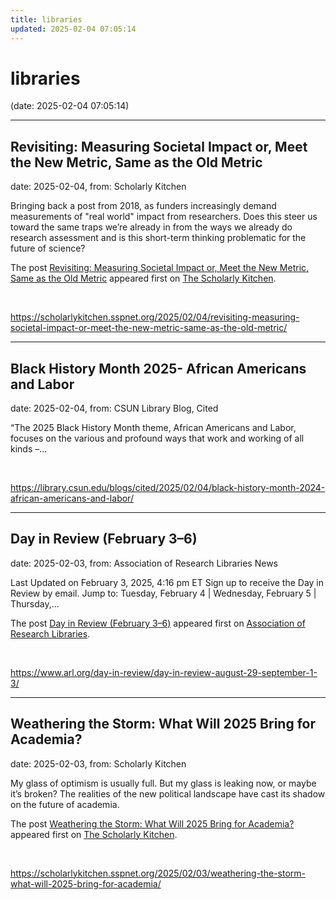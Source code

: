 ```yaml
---
title: libraries
updated: 2025-02-04 07:05:14
---
```


# libraries

(date: 2025-02-04 07:05:14)

---

## Revisiting:  Measuring Societal Impact or, Meet the New Metric, Same as the Old Metric

date: 2025-02-04, from: Scholarly Kitchen

<p>Bringing back a post from 2018, as funders increasingly demand measurements of "real world" impact from researchers. Does this steer us toward the same traps we’re already in from the ways we already do research assessment and is this short-term thinking problematic for the future of science?</p>
<p>The post <a href="https://scholarlykitchen.sspnet.org/2025/02/04/revisiting-measuring-societal-impact-or-meet-the-new-metric-same-as-the-old-metric/">Revisiting:  Measuring Societal Impact or, Meet the New Metric, Same as the Old Metric</a> appeared first on <a href="https://scholarlykitchen.sspnet.org">The Scholarly Kitchen</a>.</p>
 

<br> 

<https://scholarlykitchen.sspnet.org/2025/02/04/revisiting-measuring-societal-impact-or-meet-the-new-metric-same-as-the-old-metric/>

---

## Black History Month 2025- African Americans and Labor

date: 2025-02-04, from: CSUN Library Blog, Cited

&#8220;The 2025 Black History Month theme, African Americans and Labor, focuses on the various and profound ways that work and working of all kinds –&#8230; 

<br> 

<https://library.csun.edu/blogs/cited/2025/02/04/black-history-month-2024-african-americans-and-labor/>

---

## Day in Review (February 3–6)

date: 2025-02-03, from: Association of Research Libraries News

<p>Last Updated on February 3, 2025, 4:16 pm ET Sign up to receive the Day in Review by email. Jump to: Tuesday, February 4 &#124; Wednesday, February 5 &#124; Thursday,...</p>
<p>The post <a href="https://www.arl.org/day-in-review/day-in-review-august-29-september-1-3/">Day in Review (February 3–6)</a> appeared first on <a href="https://www.arl.org">Association of Research Libraries</a>.</p>
 

<br> 

<https://www.arl.org/day-in-review/day-in-review-august-29-september-1-3/>

---

## Weathering the Storm: What Will 2025 Bring for Academia?

date: 2025-02-03, from: Scholarly Kitchen

<p>My glass of optimism is usually full. But my glass is leaking now, or maybe it’s broken? The realities of the new political landscape have cast its shadow on the future of academia.</p>
<p>The post <a href="https://scholarlykitchen.sspnet.org/2025/02/03/weathering-the-storm-what-will-2025-bring-for-academia/">Weathering the Storm: What Will 2025 Bring for Academia?</a> appeared first on <a href="https://scholarlykitchen.sspnet.org">The Scholarly Kitchen</a>.</p>
 

<br> 

<https://scholarlykitchen.sspnet.org/2025/02/03/weathering-the-storm-what-will-2025-bring-for-academia/>


